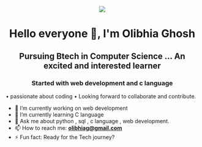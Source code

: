 <p align="center"><img src="https://readme-typing-svg.herokuapp.com/?font=Mitr&color=A13B3B&size=20&center=true&vCenter=true&lines=Welcome+to+my+Page+!!;I+am+excited+to+learn+and+grow;Interested+in+Web-Dev+and+coding...;Have+a+great+day+ahead+!!"></p>


<h1 align="center">Hello everyone 👋, I'm Olibhia Ghosh</h1>
<h2 align="center">Pursuing Btech in Computer Science ... An excited and interested learner</h2>
<h3 align="center">Started with web development and c language</h3>


• passionate about coding • Looking forward to collaborate and contribute.






- 🔭 I’m currently working on web development
- 🌱 I’m currently learning C language
- 💬 Ask me about python , sql , c language , web development.
- 📫 How to reach me: **olibhiag@gmail.com**
- ⚡ Fun fact: Ready for the Tech journey?
  
